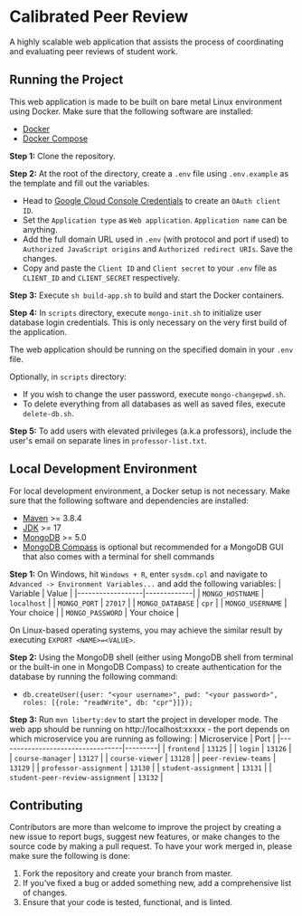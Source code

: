 # Calibrated Peer Review

A highly scalable web application that assists the process of coordinating and evaluating peer reviews of student work.

## Running the Project

This web application is made to be built on bare metal Linux environment using Docker. Make sure that the following software are installed:
- [Docker](https://docs.docker.com/engine/install/)
- [Docker Compose](https://docs.docker.com/compose/install/)

**Step 1:** Clone the repository.

**Step 2:** At the root of the directory, create a `.env` file using `.env.example` as the template and fill out the variables.

- Head to [Google Cloud Console Credentials](https://console.cloud.google.com/apis/credentials) to create an `OAuth client ID`.
- Set the `Application type` as `Web application`. `Application name` can be anything.
- Add the full domain URL used in `.env` (with protocol and port if used) to `Authorized JavaScript origins` and `Authorized redirect URIs`. Save the changes.
- Copy and paste the `Client ID` and `Client secret` to your `.env` file as `CLIENT_ID` and `CLIENT_SECRET` respectively.

**Step 3:** Execute `sh build-app.sh` to build and start the Docker containers.

**Step 4:** In `scripts` directory, execute `mongo-init.sh` to initialize user database login credentials. This is only necessary on the very first build of the application.

The web application should be running on the specified domain in your `.env` file.

Optionally, in `scripts` directory:
- If you wish to change the user password, execute `mongo-changepwd.sh`. 
- To delete everything from all databases as well as saved files, execute `delete-db.sh`.

**Step 5:** To add users with elevated privileges (a.k.a professors), include the user's email on separate lines in `professor-list.txt`.

## Local Development Environment

For local development environment, a Docker setup is not necessary. Make sure that the following software and dependencies are installed:
- [Maven](https://maven.apache.org/install.html) >= 3.8.4
- [JDK](https://openjdk.java.net/projects/jdk/17/) >= 17
- [MongoDB](https://www.mongodb.com/docs/manual/installation/) >= 5.0
- [MongoDB Compass](https://www.mongodb.com/products/compass) is optional but recommended for a MongoDB GUI that also comes with a terminal for shell commands

**Step 1:** On Windows, hit `Windows + R`, enter `sysdm.cpl` and navigate to `Advanced -> Environment Variables...` and add the following variables:
| Variable         | Value       |
|------------------|-------------|
| `MONGO_HOSTNAME` | `localhost` |
| `MONGO_PORT`     | `27017`     |
| `MONGO_DATABASE` | `cpr`       |
| `MONGO_USERNAME` | Your choice |
| `MONGO_PASSWORD` | Your choice |

On Linux-based operating systems, you may achieve the similar result by executing `EXPORT <NAME>=<VALUE>`. 

**Step 2:** Using the MongoDB shell (either using MongoDB shell from terminal or the built-in one in MongoDB Compass) to create authentication for the database by running the following command:

- `db.createUser({user: "<your username>", pwd: "<your password>", roles: [{role: "readWrite", db: "cpr"}]});`

**Step 3:** Run `mvn liberty:dev` to start the project in developer mode. The web app should be running on http://localhost:xxxxx - the port depends on which microservice you are running as following:
| Microservice                     | Port    |
|----------------------------------|---------|
| `frontend`                       | `13125` |
| `login`                          | `13126` |
| `course-manager`                 | `13127` |
| `course-viewer`                  | `13128` |
| `peer-review-teams`              | `13129` |
| `professor-assignment`           | `13130` |
| `student-assignment`             | `13131` |
| `student-peer-review-assignment` | `13132` |

## Contributing

Contributors are more than welcome to improve the project by creating a new issue to report bugs, suggest new features, or make changes to the source code by making a pull request. To have your work merged in, please make sure the following is done:

1. Fork the repository and create your branch from master.
2. If you’ve fixed a bug or added something new, add a comprehensive list of changes.
3. Ensure that your code is tested, functional, and is linted.
